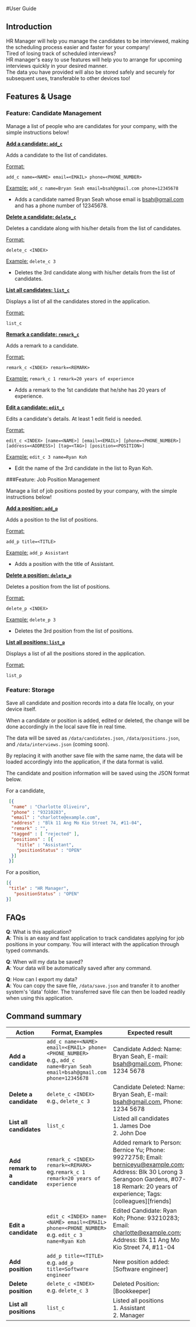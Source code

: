 #User Guide

## Introduction
HR Manager will help you manage the candidates to be interviewed, 
making the scheduling process easier and faster for your company!<br>
Tired of losing track of scheduled interviews?<br>
HR manager's easy to use features will help you to arrange for upcoming interviews quickly in your desired manner.<br>
The data you have provided will also be stored safely and securely for subsequent uses,
transferable to other devices too!


## Features & Usage
### Feature: Candidate Management

Manage a list of people who are candidates for your company, with the simple instructions below!


<u>**Add a candidate: `add_c`**</u>

Adds a candidate to the list of candidates.

<u>Format:</u>

    add_c name=<NAME> email=<EMAIL> phone=<PHONE_NUMBER>

<u>Example:</u>
 `add_c name=Bryan Seah email=bsah@gmail.com phone=12345678`
* Adds a candidate named Bryan Seah
whose email is bsah@gmail.com and has a phone number of 12345678.

<u>**Delete a candidate: `delete_c`**</u>

Deletes a candidate along with his/her details from the list of candidates.

<u>Format:</u>

    delete_c <INDEX>

<u>Example:</u>
 `delete_c 3`
* Deletes the 3rd candidate along with his/her details from the list of candidates.

<u>**List all candidates: `list_c`**</u>

Displays a list of all the candidates stored in the application.

<u>Format:</u>

    list_c

<u>**Remark a candidate: `remark_c`**</u>

Adds a remark to a candidate.

<u>Format:</u>

    remark_c <INDEX> remark=<REMARK>

<u>Example:</u>
`remark_c 1 remark=20 years of experience`
* Adds a remark to the 1st candidate that he/she has 20 years of experience.

<u>**Edit a candidate: `edit_c`**</u>

Edits a candidate's details. At least 1 edit field is needed.

<u>Format:</u>

    edit_c <INDEX> [name=<NAME>] [email=<EMAIL>] [phone=<PHONE_NUMBER>] [address=<ADDRESS>] [tag=<TAG>] [position=<POSITION>]

<u>Example:</u>
`edit_c 3 name=Ryan Koh`
* Edit the name of the 3rd candidate in the list to Ryan Koh.

###Feature: Job Position Management

Manage a list of job positions posted by your company, with the simple instructions below!

<u>**Add a position: `add_p`**</u>

Adds a position to the list of positions.

<u>Format:</u>

    add_p title=<TITLE>

<u>Example:</u>
`add_p Assistant`
* Adds a position with the title of Assistant.

<u>**Delete a position: `delete_p`**</u>

Deletes a position from the list of positions.

<u>Format:</u>

    delete_p <INDEX>

<u>Example:</u>
`delete_p 3`
* Deletes the 3rd position from the list of positions.

<u>**List all positions: `list_p`**</u>

Displays a list of all the positions stored in the application.

<u>Format:</u>

    list_p

### Feature: Storage
Save all candidate and position records into a data file locally, on your device itself.

When a candidate or position is added, edited or deleted, the change will be done accordingly in the local save file in real time.

The data will be saved as `/data/candidates.json`, `/data/positions.json`, and `/data/interviews.json` (coming soon).

By replacing it with another save file with the same name, the data will be loaded accordingly into the application, if the data format is valid.

The candidate and position information will be saved using the JSON format below.

For a candidate,
```json
 [{
  "name" : "Charlotte Oliveiro",
  "phone" : "93210283",
  "email" : "charlotte@example.com",
  "address" : "Blk 11 Ang Mo Kio Street 74, #11-04",
  "remark" : "",
  "tagged" : [ "rejected" ],
  "positions" : [{
    "title" : "Assistant",
    "positionStatus" : "OPEN"
  }]
 }]
```

For a position,

```json
[{
 "title" : "HR Manager",
   "positionStatus" : "OPEN"
}]
```

## FAQs

**Q**: What is this application? <br>
**A**: This is an easy and fast application to track candidates applying for job positions in your company.
You will interact with the application through typed commands.

**Q**: When will my data be saved? <br>
**A**: Your data will be automatically saved after any command.

**Q**: How can I export my data? <br>
**A**: You can copy the save file, `/data/save.json` and transfer it to another system's 'data' folder.
The transferred save file can then be loaded readily when using this application.

## Command summary
Action | Format, Examples | Expected result
--------|------------------|------------------|
**Add a candidate** | `add_c name=<NAME> email=<EMAIL> phone=<PHONE_NUMBER>` <br> e.g., `add_c name=Bryan Seah email=bsah@gmail.com phone=12345678` | Candidate Added: Name: Bryan Seah, E-mail: bsah@gmail.com, Phone: 1234 5678
**Delete a candidate** | `delete_c <INDEX>`<br> e.g., `delete_c 3` | Candidate Deleted: Name: Bryan Seah, E-mail: bsah@gmail.com, Phone: 1234 5678
**List all candidates** | `list_c` | Listed all candidates <br> 1. James Doe <br> 2. John Doe
**Add remark to a candidate** | `remark_c <INDEX> remark=<REMARK>`<br>eg.`remark_c 1 remark=20 years of experience` | Added remark to Person: Bernice Yu; Phone: 99272758; Email: berniceyu@example.com; Address: Blk 30 Lorong 3 Serangoon Gardens, #07-18 Remark: 20 years of experience; Tags: [colleagues][friends]
**Edit a candidate** | `edit_c <INDEX> name=<NAME> email=<EMAIL> phone=<PHONE_NUMBER>` <br> e.g. `edit_c 3 name=Ryan Koh` | Edited Candidate: Ryan Koh; Phone: 93210283; Email: charlotte@example.com; Address: Blk 11 Ang Mo Kio Street 74, #11-04
**Add position** | `add_p title=<TITLE>` <br> e.g. `add_p title=Software engineer` | New position added: [Software engineer]
**Delete position** | `delete_c <INDEX>` <br> e.g. `delete_c 3` | Deleted Position: [Bookkeeper]
**List all positions** | `list_c` | Listed all positions <br> 1. Assistant <br> 2. Manager
